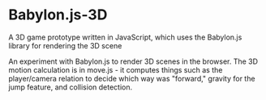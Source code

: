 Babylon.js-3D
=============

A 3D game prototype written in JavaScript, which uses the Babylon.js library for rendering the 3D scene

An experiment with Babylon.js to render 3D scenes in the browser. The 3D motion calculation is in move.js - 
it computes things such as the player/camera relation to decide which way was "forward," gravity for the jump feature,
and collision detection.
